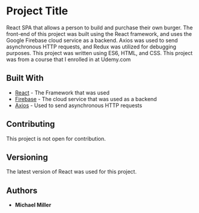 # Project Title

React SPA that allows a person to build and purchase their own burger.  The front-end of this project was built using the React framework, and uses the Google Firebase cloud service as a backend.  Axios was used to send asynchronous HTTP requests, and Redux was utilized for debugging purposes. This project was written using ES6, HTML, and CSS.  This project was from a course that I enrolled in at Udemy.com

## Built With

* [React](https://reactjs.org/) - The Framework that was used
* [Firebase](https://firebase.google.com/) - The cloud service that was used as a backend
* [Axios](https://github.com/axios/axios) - Used to send asynchronous HTTP requests

## Contributing

This project is not open for contribution.

## Versioning

The latest version of React was used for this project.

## Authors

* **Michael Miller**

